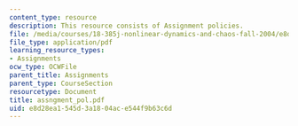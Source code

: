 ```yaml
---
content_type: resource
description: This resource consists of Assignment policies.
file: /media/courses/18-385j-nonlinear-dynamics-and-chaos-fall-2004/e8d28ea1545d3a1804ace544f9b63c6d_assngment_pol.pdf
file_type: application/pdf
learning_resource_types:
- Assignments
ocw_type: OCWFile
parent_title: Assignments
parent_type: CourseSection
resourcetype: Document
title: assngment_pol.pdf
uid: e8d28ea1-545d-3a18-04ac-e544f9b63c6d
---
```

